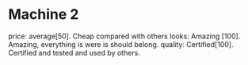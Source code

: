 # Machine 2
price: average[50]. Cheap compared with others 
looks: Amazing [100]. Amazing, everything is were is should belong. 
quality: Certified[100]. Certified and tested and used by others.
